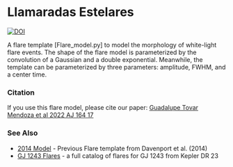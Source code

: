 # Llamaradas Estelares
[![DOI](https://zenodo.org/badge/408974483.svg)](https://zenodo.org/badge/latestdoi/408974483)

A flare template [Flare_model.py] to model the morphology of white-light flare events. The shape of the flare model is parameterized by the convolution of a Gaussian and a double exponential. Meanwhile, the template can be parameterized by three parameters: amplitude, FWHM, and a center time.


### Citation
If you use this flare model, please cite our paper: [Guadalupe Tovar Mendoza et al 2022 AJ 164 17](https://iopscience.iop.org/article/10.3847/1538-3881/ac6fe6)

### See Also

- [2014 Model](https://github.com/jradavenport/appaloosa/blob/a0c869c9c922d825dbcb55777fa603995c115d3e/appaloosa/aflare.py) - Previous Flare template from Davenport et al. (2014)
- [GJ 1243 Flares](https://github.com/jradavenport/GJ1243-Flares) - a full catalog of flares for GJ 1243 from Kepler DR 23
